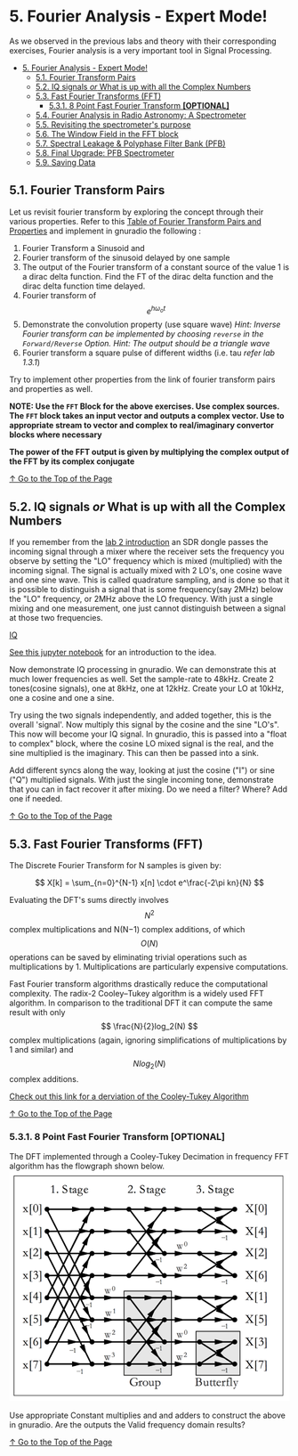 # 5. Fourier Analysis - Expert Mode! 

As we observed in the previous labs and theory with their corresponding exercises, Fourier analysis is a very important tool in Signal Processing. 

<!-- TOC -->

- [5. Fourier Analysis - Expert Mode!](#1-fourier-analysis---expert-mode)
    - [5.1. Fourier Transform Pairs](#11-fourier-transform-pairs)
    - [5.2. IQ signals *or* What is up with all the Complex Numbers](#12-iq-signals-or-what-is-up-with-all-the-complex-numbers)
    - [5.3. Fast Fourier Transforms (FFT)](#13-fast-fourier-transforms-fft)
        - [5.3.1. 8 Point Fast Fourier Transform **[OPTIONAL]**](#131-8-point-fast-fourier-transform-optional)
    - [5.4. Fourier Analysis in Radio Astronomy: A Spectrometer](#14-fourier-analysis-in-radio-astronomy-a-spectrometer)
    - [5.5. Revisiting the spectrometer's purpose](#15-revisiting-the-spectrometers-purpose)
    - [5.6. The Window Field in the FFT block](#16-the-window-field-in-the-fft-block)
    - [5.7. Spectral Leakage & Polyphase Filter Bank (PFB)](#17-spectral-leakage--polyphase-filter-bank-pfb)
    - [5.8. Final Upgrade: PFB Spectrometer](#18-final-upgrade-pfb-spectrometer)
    - [5.9. Saving Data](#19-saving-data)

<!-- /TOC -->

## 5.1. Fourier Transform Pairs

Let us revisit fourier transform by exploring the concept through their various properties. Refer to this [Table of Fourier Transform Pairs and Properties](http://www.ws.binghamton.edu/fowler/fowler%20personal%20page/EE301_files/FT%20Tables_rev3.pdf) and implement in gnuradio the following :

1. Fourier Transform a Sinusoid and 
2. Fourier transform of the sinusoid delayed by one sample
3. The output of the Fourier transform of a constant source of the value 1 is a dirac delta function. Find the FT of the dirac delta function and the dirac delta function time delayed.
4. Fourier transform of $$ e^{h\omega_o t} $$
5. Demonstrate the convolution property (use square wave) *Hint: Inverse Fourier transform can be implemented by choosing ``reverse`` in the ``Forward/Reverse`` Option. Hint: The output should be a triangle wave*
6. Fourier transform  a square pulse of different widths (i.e. tau *refer lab 1.3.1*)

Try to implement other properties from the link of fourier transform pairs and properties as well. 

**NOTE: Use the ``FFT`` Block for the above exercises. Use complex sources. The `FFT` block takes an input vector and outputs a complex vector. Use to appropriate stream to vector and complex to real/imaginary convertor blocks where necessary**

**The power of the FFT output is given by multiplying the complex output of the FFT by its complex conjugate**

[↑ Go to the Top of the Page](#)

## 5.2. IQ signals *or* What is up with all the Complex Numbers

If you remember from the [lab 2 introduction](../02/#21-introduction) an SDR dongle passes the incoming signal through a mixer where the receiver sets the frequency you observe by setting the "LO" frequency which is mixed (multiplied) with the incoming signal.  The signal is actually mixed with 2 LO's, one cosine wave and one sine wave.  This is called quadrature sampling, and is done so that it is possible to distinguish a signal that is some frequency(say 2MHz) below the "LO" frequency, or 2MHz above the LO frequency.  With just a single mixing and one measurement, one just cannot distinguish between a signal at those two frequencies.

[IQ](img/iq.png)

[See this jupyter notebook](I_Q_quadrature_sampling.html) for an 
introduction to the idea.  

Now demonstrate IQ processing in gnuradio.  We can demonstrate this at much lower frequencies as well.  Set the sample-rate to 48kHz.  Create 2 tones(cosine signals), one at 8kHz, one at 12kHz.  Create your LO at 10kHz, one a cosine and one a sine.

Try using the two signals independently, and added together, this is the overall 'signal'.
Now multiply this signal by the cosine and the sine "LO's".  This now will become your IQ signal.  In gnuradio, this is passed into a "float to complex" block,
where the cosine LO mixed signal is the real, and the sine multiplied is the imaginary.  This can then be passed into a sink.  

Add different syncs along the way, looking at just the cosine ("I") or sine ("Q")
multiplied signals.  With just the single incoming tone, demonstrate that you can in fact recover it after mixing.  Do we need a filter?  Where? Add one if needed.  






[↑ Go to the Top of the Page](#)

## 5.3. Fast Fourier Transforms (FFT)

The Discrete Fourier Transform for N samples is given by:

$$
X[k] = \sum_{n=0}^{N-1} x[n] \cdot e^\frac{-2\pi kn}{N}
$$

Evaluating the DFT's sums directly involves $$ N^2 $$ complex multiplications and N(N−1) complex additions, of which $$ O(N) $$ operations can be saved by eliminating trivial operations such as multiplications by 1. Multiplications are particularly expensive computations. 

Fast Fourier transform algorithms drastically reduce the computational complexity. The radix-2 Cooley–Tukey algorithm is a widely used FFT algorithm.  In comparison to the traditional DFT it can compute the same result with only $$ \frac{N}{2}log_2(N) $$ complex multiplications (again, ignoring simplifications of multiplications by 1 and similar) and $$ Nlog_2(N) $$ complex additions. 

[Check out this link for a derviation of the Cooley-Tukey Algorithm](http://en.dsplib.org/content/fft_dec_in_freq.html)

[↑ Go to the Top of the Page](#)

### 5.3.1. 8 Point Fast Fourier Transform **[OPTIONAL]**

The DFT implemented through a Cooley-Tukey Decimation in frequency FFT algorithm has the flowgraph shown below.
![8pfft](img/fft8p.png)

Use appropriate Constant multiplies and and adders to construct the above in gnuradio. Are the outputs the Valid frequency domain results? 

[↑ Go to the Top of the Page](#)

<!--
## 5.4. Fourier Analysis in Radio Astronomy: A Spectrometer

[↑ Go to the Top of the Page](#)

## 5.5. Revisiting the spectrometer's purpose

## 5.6. The Window Field in the FFT block

[↑ Go to the Top of the Page](#)

## 5.7. Spectral Leakage & Polyphase Filter Bank (PFB)

[↑ Go to the Top of the Page](#)

## 5.8. Final Upgrade: PFB Spectrometer

[↑ Go to the Top of the Page](#)

## 5.9. Saving Data

[↑ Go to the Top of the Page](#)
-->
